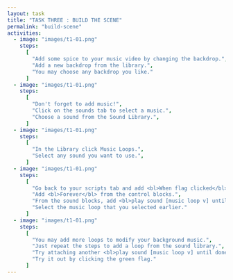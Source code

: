 ```yaml
---
layout: task
title: "TASK THREE : BUILD THE SCENE"
permalink: "build-scene"
activities:
  - image: "images/t1-01.png"
    steps:
      [
        "Add some spice to your music video by changing the backdrop.",
        "Add a new backdrop from the library.",
        "You may choose any backdrop you like."
      ]
  - image: "images/t1-01.png"
    steps:
      [
        "Don't forget to add music!",
        "Click on the sounds tab to select a music.",
        "Choose a sound from the Sound Library.",
      ]
  - image: "images/t1-01.png"
    steps:
      [
        "In the Library click Music Loops.",
        "Select any sound you want to use.",
      ]
  - image: "images/t1-01.png"
    steps:
      [
        "Go back to your scripts tab and add <bl>When flag clicked</bl>",
        "Add <bl>Forever</bl> from the control blocks.",
        "From the sound blocks, add <bl>play sound [music loop v] until done</bl>",
        "Select the music loop that you selected earlier."
      ]
  - image: "images/t1-01.png"
    steps:
      [
        "You may add more loops to modify your background music.",
        "Just repeat the steps to add a loop from the sound library.",
        "Try attaching another <bl>play sound [music loop v] until done</bl>",
        "Try it out by clicking the green flag."
      ]
---
```


